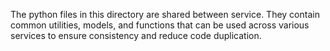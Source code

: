 The python files in this directory are shared between service. They contain common utilities, models, and functions that can be used across various
services to ensure consistency and reduce code duplication.
